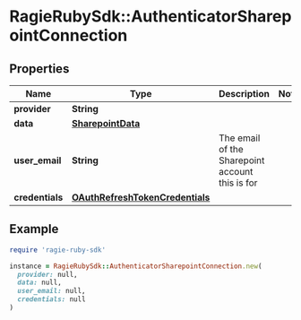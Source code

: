 # RagieRubySdk::AuthenticatorSharepointConnection

## Properties

| Name | Type | Description | Notes |
| ---- | ---- | ----------- | ----- |
| **provider** | **String** |  |  |
| **data** | [**SharepointData**](SharepointData.md) |  |  |
| **user_email** | **String** | The email of the Sharepoint account this is for |  |
| **credentials** | [**OAuthRefreshTokenCredentials**](OAuthRefreshTokenCredentials.md) |  |  |

## Example

```ruby
require 'ragie-ruby-sdk'

instance = RagieRubySdk::AuthenticatorSharepointConnection.new(
  provider: null,
  data: null,
  user_email: null,
  credentials: null
)
```

